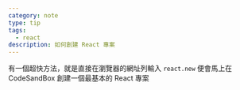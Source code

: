 ```yaml
---
category: note
type: tip
tags:
  - react
description: 如何創建 React 專案
---
```

 有一個超快方法，就是直接在瀏覽器的網址列輸入 `react.new` 便會馬上在 CodeSandBox 創建一個最基本的 React 專案